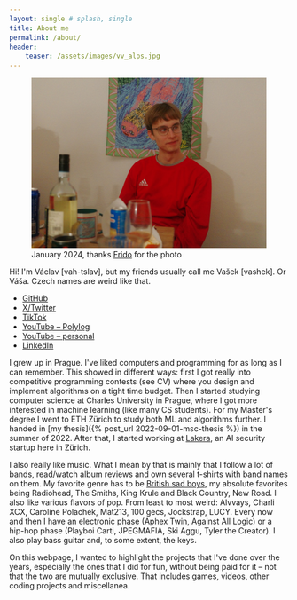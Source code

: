 ```yaml
---
layout: single # splash, single
title: About me
permalink: /about/
header:
    teaser: /assets/images/vv_alps.jpg
---
```


<figure>
	<a href="/assets/images/vv_alps.jpg"><img src="/assets/images/vv_at_home.jpg"></a>
	<figcaption>January 2024, thanks <a href="https://frido.ai/">Frido</a> for the photo</figcaption>
</figure>

Hi! I'm Václav \[vah-tslav\], but my friends usually call me Vašek \[vashek\]. Or Váša. Czech names are weird like that.

<!-- When updating this list, also update _config.yml -->
* [GitHub](https://github.com/vvolhejn)
* [X/Twitter](https://x.com/vvolhejn)
* [TikTok](https://www.tiktok.com/@vvolhejn)
* [YouTube – Polylog](https://www.youtube.com/@polylogcs)
* [YouTube – personal](https://www.youtube.com/@vvolhejn)
* [LinkedIn](https://www.linkedin.com/in/vaclav-volhejn/)

I grew up in Prague.
I've liked computers and programming for as long as I can remember.
This showed in different ways:
first I got really into competitive programming contests (see CV)
where you design and implement algorithms on a tight time budget.
Then I started studying computer science at Charles University in Prague,
where I got more interested in machine learning (like many CS students).
For my Master's degree I went to ETH Zürich to study both ML and algorithms further.
I handed in [my thesis]({% post_url 2022-09-01-msc-thesis %}) in the summer of 2022.
After that, I started working at [Lakera](https://www.lakera.ai/),
an AI security startup here in Zürich.

I also really like music. What I mean by that is mainly that I follow a lot of
bands, read/watch album reviews and own several t-shirts with band names on
them. My favorite genre has to be [British sad boys](https://youtu.be/QZ33rSumeEc?t=46),
my absolute favorites being Radiohead, The Smiths, King Krule and Black Country, New Road.
I also like various flavors of pop. From least to most weird: Alvvays, Charli XCX, Caroline Polachek, Mat213, 100 gecs, Jockstrap, LUCY.
Every now and then I have an electronic phase (Aphex Twin, Against All Logic) or a hip-hop phase (Playboi Carti, JPEGMAFIA, Ski Aggu, Tyler the Creator).
I also play bass guitar and, to some extent, the keys.

On this webpage, I wanted to highlight the projects that I've done over the years,
especially the ones that I did for fun, without being paid for it – not that the two are mutually exclusive.
That includes games, videos, other coding projects and miscellanea.